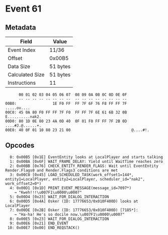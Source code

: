 # Event 61

## Metadata

| Field           | Value    |
|-----------------|----------|
| Event Index     | 11/36    |
| Offset          | 0x00B5   |
| Data Size       | 51 bytes |
| Calculated Size | 51 bytes |
| Instructions    | 11       |

```
      00 01 02 03 04 05 06 07  08 09 0A 0B 0C 0D 0E 0F
      -- -- -- -- -- -- -- --  -- -- -- -- -- -- -- --
00B0:                1E F0 FF  FF 7F 6F 76 F8 FF FF 7F       .....ov....
00C0: 45 0A 80 F0 FF FF 7F F0  FF FF 7F 6E 61 6B 32 0B  E..........nak2.
00D0: 80 1D 0E 80 23 4A 0D 40  0F 01 F0 FF FF 7F 2B 0D  ....#J.@......+.
00E0: 40 0F 01 10 80 23 21 00                           @....#!.        
```

## Opcodes

```
  0: 0x00B5 [0x1E] EventEntity looks at LocalPlayer and starts talking
  1: 0x00BA [0x6F] WAIT_FRAME_DELAY: Yield until WaitTime reaches zero
  2: 0x00BB [0x76] CHECK_ENTITY_RENDER_FLAGS: Wait until EventEntity Render.Flags0 and Render.Flags3 conditions are met
  3: 0x00C0 [0x45] LOAD_SCHEDULED_TASK(work_offset1=144*, entity1=LocalPlayer, entity2=LocalPlayer, scheduler_id="nak2", work_offset2=0*)
  4: 0x00D1 [0x1D] PRINT_EVENT_MESSAGE(message_id=7097*)
    → "Kweh!!!\u007F1\u0000\u0007"
  5: 0x00D4 [0x23] WAIT_FOR_DIALOG_INTERACTION
  6: 0x00D5 [0x4A] Osker (ID: 17776653/0x010F400D) looks at LocalPlayer
  7: 0x00DE [0x2B] Osker (ID: 17776653/0x010F400D) [7185*]:
    → "Ha-ha! He's so docile now.\u007F1\u0000\u0007"
  8: 0x00E5 [0x23] WAIT_FOR_DIALOG_INTERACTION
  9: 0x00E6 [0x21] END_EVENT
 10: 0x00E7 [0x00] END_REQSTACK()
```

